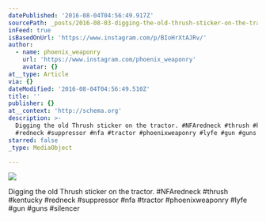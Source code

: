 ```yaml
---
datePublished: '2016-08-04T04:56:49.917Z'
sourcePath: _posts/2016-08-03-digging-the-old-thrush-sticker-on-the-tractor-nfaredneck.md
inFeed: true
isBasedOnUrl: 'https://www.instagram.com/p/BIoHrXtAJRv/'
author:
  - name: phoenix_weaponry
    url: 'https://www.instagram.com/phoenix_weaponry'
    avatar: {}
at__type: Article
via: {}
dateModified: '2016-08-04T04:56:49.510Z'
title: ''
publisher: {}
at__context: 'http://schema.org'
description: >-
  Digging the old Thrush sticker on the tractor. #NFAredneck #thrush #kentucky
  #redneck #suppressor #nfa #tractor #phoenixweaponry #lyfe #gun #guns #silencer
starred: false
_type: MediaObject

---
```

![](https://imgflo.herokuapp.com/graph/vahj1ThiexotieMo/940b79a9f816e5789b8d4c7762063c18/noop.jpg?input=https%3A%2F%2Fscontent.cdninstagram.com%2Ft51.2885-15%2Fs640x640%2Fsh0.08%2Fe35%2F13706910_176544922759264_1861361492_n.jpg%3Fig_cache_key%3DMTMwODMyOTQ1ODQ2NTI4MTEzNQ%253D%253D.2)

Digging the old Thrush sticker on the tractor. \#NFAredneck \#thrush \#kentucky \#redneck \#suppressor \#nfa \#tractor \#phoenixweaponry \#lyfe \#gun \#guns \#silencer